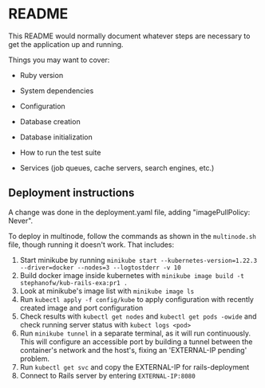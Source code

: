 # README

This README would normally document whatever steps are necessary to get the
application up and running.

Things you may want to cover:

* Ruby version

* System dependencies

* Configuration

* Database creation

* Database initialization

* How to run the test suite

* Services (job queues, cache servers, search engines, etc.)

## Deployment instructions

A change was done in the deployment.yaml file, adding "imagePullPolicy: Never". 

To deploy in multinode, follow the commands as shown in the `multinode.sh` file, though running it doesn't work. That includes:
1. Start minikube by running `minikube start --kubernetes-version=1.22.3 --driver=docker --nodes=3 --logtostderr -v 10`
2. Build docker image inside kubernetes with `minikube image build -t stephanofw/kub-rails-exa:pr1 .`
3. Look at minikube's image list with `minikube image ls`
4. Run `kubectl apply -f config/kube` to apply configuration with recently created image and port configuration
5. Check results with `kubectl get nodes` and `kubectl get pods -owide` and check running server status with `kubect logs <pod>`
6. Run `minikube tunnel` in a separate terminal, as it will run continuously. This will configure an accessible port by building a tunnel between the container's network and the host's, fixing an 'EXTERNAL-IP pending' problem.
7. Run `kubectl get svc` and copy the EXTERNAL-IP for rails-deployment
8. Connect to Rails server by entering `EXTERNAL-IP:8080`

